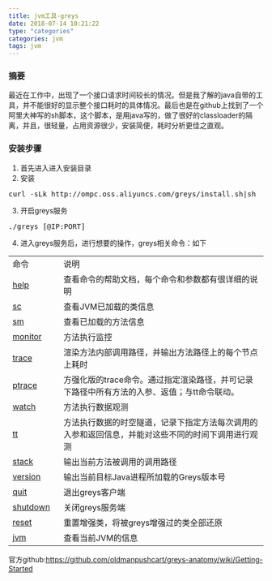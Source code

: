 ```yaml
---
title: jvm工具-greys
date: 2018-07-14 10:21:22
type: "categories"
categories: jvm
tags: jvm
---
```



### 摘要	

最近在工作中，出现了一个接口请求时间较长的情况。但是我了解的java自带的工具，并不能很好的显示整个接口耗时的具体情况。最后也是在github上找到了一个阿里大神写的sh脚本，这个脚本，是用java写的，做了很好的classloader的隔离，并且，很轻量，占用资源很少，安装简便，耗时分析更佳之直观。

### 安装步骤	

1. 首先进入进入安装目录		
2. 安装
<pre>
curl -sLk http://ompc.oss.aliyuncs.com/greys/install.sh|sh
</pre>
3. 开启greys服务
<pre>
./greys <PID>[@IP:PORT]
</pre>
4. 进入greys服务后，进行想要的操作，greys相关命令：如下
<table><tbody><tr><td style="width: 20%;">命令</td><td>说明</td></tr><tr><td><a href="https://github.com/oldmanpushcart/greys-anatomy/wiki/Commands#help">help</a></td><td>查看命令的帮助文档，每个命令和参数都有很详细的说明</td></tr><tr><td><a href="https://github.com/oldmanpushcart/greys-anatomy/wiki/Commands#sc">sc</a></td><td>查看JVM已加载的类信息</td></tr><tr><td><a href="https://github.com/oldmanpushcart/greys-anatomy/wiki/Commands#sm">sm</a></td><td>查看已加载的方法信息</td></tr><tr><td><a href="https://github.com/oldmanpushcart/greys-anatomy/wiki/Commands#monitor">monitor</a></td><td>方法执行监控</td></tr><tr><td><a href="https://github.com/oldmanpushcart/greys-anatomy/wiki/Commands#trace">trace</a></td><td>渲染方法内部调用路径，并输出方法路径上的每个节点上耗时</td></tr><tr><td><a href="https://github.com/oldmanpushcart/greys-anatomy/wiki/Commands#ptrace">ptrace</a></td><td>方强化版的trace命令。通过指定渲染路径，并可记录下路径中所有方法的入参、返值；与tt命令联动。</td></tr><tr><td><a href="https://github.com/oldmanpushcart/greys-anatomy/wiki/Commands#watch">watch</a></td><td>方法执行数据观测</td></tr><tr><td><a href="https://github.com/oldmanpushcart/greys-anatomy/wiki/Commands#tt">tt</a></td><td>方法执行数据的时空隧道，记录下指定方法每次调用的入参和返回信息，并能对这些不同的时间下调用进行观测</td></tr><tr><td><a href="https://github.com/oldmanpushcart/greys-anatomy/wiki/Commands#stack">stack</a></td><td>输出当前方法被调用的调用路径</td></tr><tr><td><a href="https://github.com/oldmanpushcart/greys-anatomy/wiki/Commands#version">version</a></td><td>输出当前目标Java进程所加载的Greys版本号</td></tr><tr><td><a href="https://github.com/oldmanpushcart/greys-anatomy/wiki/Commands#quit">quit</a></td><td>退出greys客户端</td></tr><tr><td><a href="https://github.com/oldmanpushcart/greys-anatomy/wiki/Commands#shutdown">shutdown</a></td><td>关闭greys服务端</td></tr><tr><td><a href="https://github.com/oldmanpushcart/greys-anatomy/wiki/Commands#reset">reset</a></td><td>重置增强类，将被greys增强过的类全部还原</td></tr><tr><td><a href="https://github.com/oldmanpushcart/greys-anatomy/wiki/Commands#jvm">jvm</a></td><td>查看当前JVM的信息</td></tr></tbody></table>

官方github:https://github.com/oldmanpushcart/greys-anatomy/wiki/Getting-Started